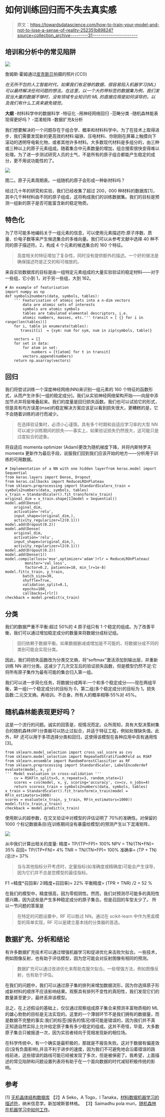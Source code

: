 # 如何训练回归而不失去真实感

> 原文：<https://towardsdatascience.com/how-to-train-your-model-and-not-to-lose-a-sense-of-reality-252351b89824?source=collection_archive---------31----------------------->

## 培训和分析中的常见陷阱

![](img/9040d21b20be4e2f4d9e8173ca3e02a6.png)

詹姆斯·霍姆通过[皮克斯贝](https://pixabay.com/photos/windmills-don-quixote-windmill-hill-1924129/)拍摄的照片(CC0)

*在无所不包的人工智能时代，如果我们有足够的数据，很容易陷入机器学习(ML)可以最终解决任何问题的想法。在这里，以一个大的带标签的数据集为例，我们发现当大量的数据不够时，没有领域专业知识的 ML 的直接应用是如何误导的，以及我们有什么工具来避免错觉。*

**大纲**
-材料科学中的数据科学
-特征化
-用神经网络回归
-范畴分类
-随机森林能表现得更好吗？
-混淆矩阵
-数据扩充&分析

我们想要解决的一个问题存在于组合学、概率和材料科学中。为了在技术上取得进步，我们需要发现新的更高效的材料:磁铁、压电材料、你刚刚在屏幕上触摸向下滚动的透明导电氧化物，或者其他许多材料。大多数现代材料是多组分的，由三种或三种以上的原子元素组成。随着集合中元素数量的增加，组合搜索很快变得难以处理。为了进一步测试研究人员的士气，不是所有的原子组合都能产生稳定的成分，更不用说功能性的了。

![](img/045b0f10f27b0bbf3c6662feb8c6e127.png)

图二。原子元素周期表。一组随机的原子会形成一种新材料吗？

经过几十年的研究和实验，我们已经收集了超过 200，000 种材料的数据库[1]，其中几千种材料由不同的原子组成，这将构成我们的训练数据集。我们的目标是预测一组新的原子是否可能富含新的稳定物质。

## 特色化

为了尽可能多地编码关于一组元素的信息，可以使用元素描述符:原子序数、质量、价电子数等来产生候选集合的多维向量。我们可以从参考文献中选择 40 种不同的原子描述符。2，构成 4 个元素的候选集合的 160 个特征。

> 高度相关的特征增加了复杂性，同时没有提供额外的描述。一个好的做法是确保描述符是正交的和可缩放的。

来自实验数据库的目标是由一组特定元素组成的大量实验验证的稳定材料——对于一些组，它小到 1，对于另一些组，大到 162。

```
# An example of featurisation
import numpy as np
def symbols2numbers(data, symbols, tables):
    ''' Featurisation of atomic sets into a n-dim vectors 
        data are atomic sets of interests
        symbols are atomic symbols
        tables are tabulated elemental descriptors, i.e.
        atomic numbers, masses, etc.''' transit = [ {} for i in range(len(tables))]
    for i, table in enumerate(tables): 
       transit[i]  = {sym: num for sym, num in zip(symbols, table)}

    vectors = []
    for set in data:
        for atom in set: 
            numbers = [t[atom] for t in transit]
        vectors.append(numbers)
    return np.asarray(vectors)
```

## 回归

我们将尝试训练一个深度神经网络(NN)来识别一组元素的 160 个特征的函数形式，从而产生许多[一组的稳定成分]。我们从实验神经网络架构开始——向层中添加节点并将层堆叠起来。我们的度量是回归损失函数。我们也可以试验它的形式，但是具有均方误差(mse)的稳定解决方案应该足以看到损失很大，更糟糕的是，它不会随着训练的进行而减少。

> 在选择验证集时，必须小心谨慎。具有多个时期和自适应学习率的大型 NN 可以减少训练期间的损失——事实上，如果验证损失仍然很大，这可能只是过度拟合的迹象。

将自适应 momenta optimizer (Adam)更改为随机梯度下降，并将内斯特罗夫 momenta 更新作为最后手段，说服我们回到我们应该开始的地方——分析用于训练的可用数据。

```
# Implementation of a NN with one hidden layerfrom keras.model import Sequential
from keras.layers import Dense, Dropout
from keras.callbacks import ReduceLROnPlateau
from sklearn.preprocessing import StandardScalerx_train = symbols2numbers(data, symbols, tables)
x_train = StandardScaler().fit_transform(x_train)
original_dim = x_train.shape[1]model = Sequential()
model.add(Dense(
    original_dim,
    activation='relu',
    input_shape=(original_dim,),
    activity_regularizer=l2(0.1)))
model.add(Dropout(0.2))
model.add(Dense(
    original_dim,
    activation='relu',
    input_shape=(original_dim,),
    activity_regularizer=l2(0.1)))
model.add(Dropout(0.2))
model.add(Dense(1))
model.compile(loss='mse',optimizer='adam')rlr = ReduceLROnPlateau(
         monitor='val_loss',
         factor=0.2, patience=10, min_lr=1e-8)
model.fit(x_train, y_train,
        batch_size=30,
        shuffle=True,
        validation_split=0.1,
        epochs=100,
        callbacks=[rlr])
checkback = model.predict(x_train)
```

## 分类

我们的数据严重不平衡:超过 50%的 4 原子组只有 1 个稳定的组成。为了改善平衡，我们可以通过增加稳定成分的数量来将数据分成标记组。

> 回归依赖于数据平衡。如果数据删减或增加是不可能的，将数据分成不同的类别可能会实现分类。

因此，我们将损失函数改为分类交叉熵，将“softmax”激活添加到输出层，并重新训练 NN 进行分类。这减少了几次交互后的验证损失函数，但是模型仍然不足:它将所有原子集作为最有可能的集合归入第一组。

我们可以进一步简化任务，将数据分成两半:一个和多个稳定成分——现在两组平衡，第一组(一个稳定成分)的目标为 0，第二组(多个稳定成分)的目标为 1。损失函数:二元交叉熵。再培训。不合身。所有人的概率相等:55%对 45%。

## 随机森林能表现更好吗？

这是一个流行的问题。诚实的回答是，视情况而定。众所周知，具有大型决策树集合的随机森林(RF)分类器可以防止过拟合，并适于特征工程，例如处理缺失值。此外，RF 还可以用于多项选择分类和回归，这使得该模型在各种应用中具有通用性[3]。

```
from sklearn.model_selection import cross_val_score as cvs
from sklearn.model_selection import RepeatedStratifiedKFold as RSKF
from sklearn.ensemble import RandomForestClassifier as RF
from sklearn.preprocessing import StandardScaler, LabelEncoderdef evaluate(model, x, y)
''' Model evaluation in cross-validation '''
    cv = RSKF(n_splits=5, n_repeats=3, random_state=1)
    scores = cvs(model, x, y, scoring='accuracy', cv=cv, n_jobs=4)
    return scoresx_train = symbols2numbers(data, symbols, tables)
x_train = StandardScaler().fit_transform(x_train)model = RF(n_estimators=1000)
scores = evaluate(x_train, y_train, RF(n_estimators=1000))
model.fit(x_train,y_train)
checkback = model.predict(x_train)
```

使用默认的超参数，在交叉验证中对模型的评估证明了 70%的准确性。对保留的 1000 个标记数据条目(在训练期间没有暴露给模型)的预测产生以下混淆矩阵，

![](img/977868b6cc2e9262ac13e48e3e218045.png)

从中我们计算出相关的度量:
精度= TP/(TP+FP)= 100%
NPV = TN/(TN+FN)= 35%
召回= TP/(TP+FN)= 4%
TNR = TN/(TN+FP)= 100%
准确率= (TP + TN) /总计= 37%

> 当与其他指标分开考虑时，定量指标(如准确度或精确度)可能会产生误导，因为它们并不总是您模型的最佳指标。

F1 =精度*召回率/ 2(精度+召回率)= 22%
平衡精度= (TPR + TNR) /2 = 52 %

在我们的模型中，精度很高，因为零假阴性。然而，我们对预测尽可能多的真阳性感兴趣，因为这些是产生多种稳定成分的原子集合。但是召回的车型太少了。
所以一节问题的答案是

> 在特定的问题设置中，RF 可以胜过 NN。通过在 scikit-learn 中作为黑盒模型的简单实现，RF 可以是建立基本线的分类器的首选。

## 数据扩充、分析和结论

有许多数据扩充技术可以通过增强机器学习和促进优化来击败欠拟合。一些技术，例如图像反射，也有助于评估模型，因为您可能会对反射图像有相同的预测。

> 数据扩充可以通过改进优化来帮助克服欠拟合。一些增强方法，例如图像反射，也有助于评估。

在我们的问题中，我们可以通过原子集的排列来增加数据流形，因为你选择原子形成新材料的顺序不应该影响结果。观察具有排列不变性的真阳性，我们发现它们的数量甚至更少，最终丢弃该模型。

总之，在上述假设的基础上，仅仅通过观察组成原子集合来预测丰富物质相的 ML 的雄心勃勃的目标是无法实现的。这里的一个薄弱环节不是我们拥有的数据量，而是数据不完整的事实:我们的标签(报告的情况)很可能是错误的，因为我们并不真正知道自然实际上允许给定原子集有多少稳定的组成。这并不奇怪，毕竟，大多数原子集合只被报道一次，因为实验者倾向于竞相发现新的相位场。

在科学传统中，有一个确实是最积极的，那就是不报告失败。这对于数据有偏差效应(没有负面影响),并且不利于进步的速度，因为我们不可避免地会沿着错误的路线前进，这些错误的路线可能已经被发现了多次，但是被保密了。我希望，上面描述的常见陷阱和问题设置列表将有助于在一个面向数据的时代减轻积极传统的影响。

## 参考

[1] [无机晶体结构数据库](https://icsd.products.fiz-karlsruhe.de/)
【2】A Seko，A Togo，I Tanaka，[材料数据机器学习的描述符](https://link.springer.com/chapter/10.1007/978-981-10-7617-6_1)，纳米信息学。新加坡斯普林格。
【3】Saimadhu pola muri，[随机森林在机器学习中如何工作](https://dataaspirant.com/2017/05/22/random-forest-algorithm-machine-learing/)。